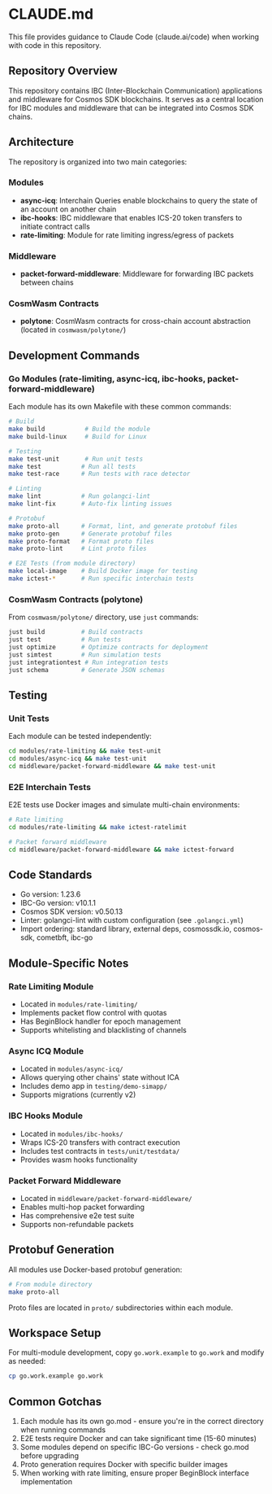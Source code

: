 # CLAUDE.md

This file provides guidance to Claude Code (claude.ai/code) when working with code in this repository.

## Repository Overview

This repository contains IBC (Inter-Blockchain Communication) applications and middleware for Cosmos SDK blockchains. It serves as a central location for IBC modules and middleware that can be integrated into Cosmos SDK chains.

## Architecture

The repository is organized into two main categories:

### Modules

- **async-icq**: Interchain Queries enable blockchains to query the state of an account on another chain
- **ibc-hooks**: IBC middleware that enables ICS-20 token transfers to initiate contract calls
- **rate-limiting**: Module for rate limiting ingress/egress of packets

### Middleware

- **packet-forward-middleware**: Middleware for forwarding IBC packets between chains

### CosmWasm Contracts

- **polytone**: CosmWasm contracts for cross-chain account abstraction (located in `cosmwasm/polytone/`)

## Development Commands

### Go Modules (rate-limiting, async-icq, ibc-hooks, packet-forward-middleware)

Each module has its own Makefile with these common commands:

```bash
# Build
make build           # Build the module
make build-linux     # Build for Linux

# Testing
make test-unit       # Run unit tests
make test           # Run all tests
make test-race      # Run tests with race detector

# Linting
make lint           # Run golangci-lint
make lint-fix       # Auto-fix linting issues

# Protobuf
make proto-all      # Format, lint, and generate protobuf files
make proto-gen      # Generate protobuf files
make proto-format   # Format proto files
make proto-lint     # Lint proto files

# E2E Tests (from module directory)
make local-image    # Build Docker image for testing
make ictest-*       # Run specific interchain tests
```

### CosmWasm Contracts (polytone)

From `cosmwasm/polytone/` directory, use `just` commands:

```bash
just build          # Build contracts
just test           # Run tests
just optimize       # Optimize contracts for deployment
just simtest        # Run simulation tests
just integrationtest # Run integration tests
just schema         # Generate JSON schemas
```

## Testing

### Unit Tests

Each module can be tested independently:

```bash
cd modules/rate-limiting && make test-unit
cd modules/async-icq && make test-unit
cd middleware/packet-forward-middleware && make test-unit
```

### E2E Interchain Tests

E2E tests use Docker images and simulate multi-chain environments:

```bash
# Rate limiting
cd modules/rate-limiting && make ictest-ratelimit

# Packet forward middleware
cd middleware/packet-forward-middleware && make ictest-forward
```

## Code Standards

- Go version: 1.23.6
- IBC-Go version: v10.1.1
- Cosmos SDK version: v0.50.13
- Linter: golangci-lint with custom configuration (see `.golangci.yml`)
- Import ordering: standard library, external deps, cosmossdk.io, cosmos-sdk, cometbft, ibc-go

## Module-Specific Notes

### Rate Limiting Module

- Located in `modules/rate-limiting/`
- Implements packet flow control with quotas
- Has BeginBlock handler for epoch management
- Supports whitelisting and blacklisting of channels

### Async ICQ Module

- Located in `modules/async-icq/`
- Allows querying other chains' state without ICA
- Includes demo app in `testing/demo-simapp/`
- Supports migrations (currently v2)

### IBC Hooks Module

- Located in `modules/ibc-hooks/`
- Wraps ICS-20 transfers with contract execution
- Includes test contracts in `tests/unit/testdata/`
- Provides wasm hooks functionality

### Packet Forward Middleware

- Located in `middleware/packet-forward-middleware/`
- Enables multi-hop packet forwarding
- Has comprehensive e2e test suite
- Supports non-refundable packets

## Protobuf Generation

All modules use Docker-based protobuf generation:

```bash
# From module directory
make proto-all
```

Proto files are located in `proto/` subdirectories within each module.

## Workspace Setup

For multi-module development, copy `go.work.example` to `go.work` and modify as needed:

```bash
cp go.work.example go.work
```

## Common Gotchas

1. Each module has its own go.mod - ensure you're in the correct directory when running commands
2. E2E tests require Docker and can take significant time (15-60 minutes)
3. Some modules depend on specific IBC-Go versions - check go.mod before upgrading
4. Proto generation requires Docker with specific builder images
5. When working with rate limiting, ensure proper BeginBlock interface implementation
